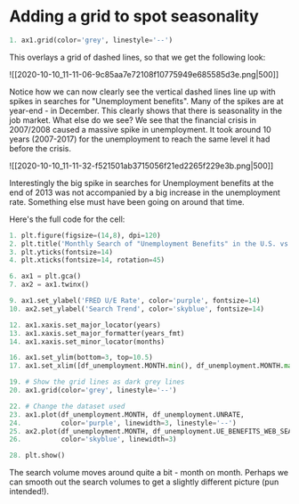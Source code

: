 # Adding a grid to spot seasonality

```python
1. ax1.grid(color='grey', linestyle='--')
```

This overlays a grid of dashed lines, so that we get the following look:

![[2020-10-10_11-11-06-9c85aa7e72108f10775949e685585d3e.png|500]]

Notice how we can now clearly see the vertical dashed lines line up with spikes in searches for "Unemployment benefits". Many of the spikes are at year-end - in December. This clearly shows that there is seasonality in the job market. What else do we see? We see that the financial crisis in 2007/2008 caused a massive spike in unemployment. It took around 10 years (2007-2017) for the unemployment to reach the same level it had before the crisis.

![[2020-10-10_11-11-32-f521501ab3715056f21ed2265f229e3b.png|500]]

Interestingly the big spike in searches for Unemployment benefits at the end of 2013 was not accompanied by a big increase in the unemployment rate. Something else must have been going on around that time.

Here's the full code for the cell:

```python
1. plt.figure(figsize=(14,8), dpi=120)
2. plt.title('Monthly Search of "Unemployment Benefits" in the U.S. vs the U/E Rate', fontsize=18)
3. plt.yticks(fontsize=14)
4. plt.xticks(fontsize=14, rotation=45)

6. ax1 = plt.gca()
7. ax2 = ax1.twinx()

9. ax1.set_ylabel('FRED U/E Rate', color='purple', fontsize=14)
10. ax2.set_ylabel('Search Trend', color='skyblue', fontsize=14)

12. ax1.xaxis.set_major_locator(years)
13. ax1.xaxis.set_major_formatter(years_fmt)
14. ax1.xaxis.set_minor_locator(months)

16. ax1.set_ylim(bottom=3, top=10.5)
17. ax1.set_xlim([df_unemployment.MONTH.min(), df_unemployment.MONTH.max()])

19. # Show the grid lines as dark grey lines
20. ax1.grid(color='grey', linestyle='--')

22. # Change the dataset used
23. ax1.plot(df_unemployment.MONTH, df_unemployment.UNRATE, 
24.          color='purple', linewidth=3, linestyle='--')
25. ax2.plot(df_unemployment.MONTH, df_unemployment.UE_BENEFITS_WEB_SEARCH, 
26.          color='skyblue', linewidth=3)

28. plt.show()
```

The search volume moves around quite a bit - month on month. Perhaps we can smooth out the search volumes to get a slightly different picture (pun intended!).